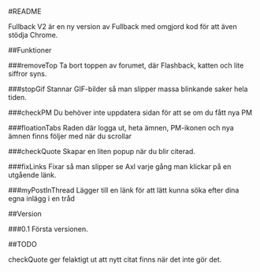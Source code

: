 #README

Fullback V2 är en ny version av Fullback med omgjord kod för att även stödja Chrome.

##Funktioner

###removeTop
Ta bort toppen av forumet, där Flashback, katten och lite siffror syns. 

###stopGif 
Stannar GIF-bilder så man slipper massa blinkande saker hela tiden.

###checkPM
Du behöver inte uppdatera sidan för att se om du fått nya PM

###floationTabs
Raden där logga ut, heta ämnen, PM-ikonen och nya ämnen finns följer med när du scrollar

###checkQuote
Skapar en liten popup när du blir citerad.

###fixLinks
Fixar så man slipper se Axl varje gång man klickar på en utgående länk.

###myPostInThread
Lägger till en länk för att lätt kunna söka efter dina egna inlägg i en tråd

##Version

###0.1
Första versionen.

##TODO

checkQuote ger felaktigt ut att nytt citat finns när det inte gör det.